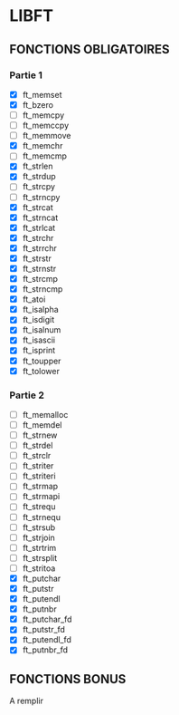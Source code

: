 # LIBFT

## FONCTIONS OBLIGATOIRES

### Partie 1

 - [x] ft_memset
 - [x] ft_bzero
 - [ ] ft_memcpy
 - [ ] ft_memccpy
 - [ ] ft_memmove
 - [x] ft_memchr
 - [ ] ft_memcmp
 - [x] ft_strlen
 - [x] ft_strdup
 - [ ] ft_strcpy
 - [ ] ft_strncpy
 - [x] ft_strcat
 - [x] ft_strncat
 - [x] ft_strlcat
 - [x] ft_strchr
 - [x] ft_strrchr
 - [x] ft_strstr
 - [x] ft_strnstr
 - [x] ft_strcmp
 - [x] ft_strncmp
 - [x] ft_atoi
 - [x] ft_isalpha
 - [x] ft_isdigit
 - [x] ft_isalnum
 - [x] ft_isascii
 - [x] ft_isprint
 - [x] ft_toupper
 - [x] ft_tolower

### Partie 2

 - [ ] ft_memalloc
 - [ ] ft_memdel
 - [ ] ft_strnew
 - [ ] ft_strdel
 - [ ] ft_strclr
 - [ ] ft_striter
 - [ ] ft_striteri
 - [ ] ft_strmap
 - [ ] ft_strmapi
 - [ ] ft_strequ
 - [ ] ft_strnequ
 - [ ] ft_strsub
 - [ ] ft_strjoin
 - [ ] ft_strtrim
 - [ ] ft_strsplit
 - [ ] ft_stritoa
 - [x] ft_putchar
 - [x] ft_putstr
 - [x] ft_putendl
 - [x] ft_putnbr
 - [x] ft_putchar_fd
 - [x] ft_putstr_fd
 - [x] ft_putendl_fd
 - [x] ft_putnbr_fd

## FONCTIONS BONUS

A remplir